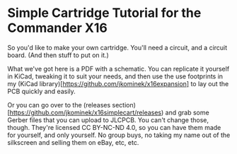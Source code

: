 # Simple Cartridge Tutorial for the Commander X16

So you'd like to make your own cartridge. You'll need a circuit,
and a circuit board. (And then stuff to put on it.)

What we've got here is a PDF with a schematic. You can replicate it
yourself in KiCad, tweaking it to suit your needs, and then use the
use footprints in my (KiCad
library)[https://github.com/jkominek/x16expansion] to lay out the PCB
quickly and easily.

Or you can go over to the (releases
section)[https://github.com/jkominek/x16simplecart/releases) and grab
some Gerber files that you can upload to JLCPCB. You can't change those,
though. They're licensed CC BY-NC-ND 4.0, so you can have them made
for yourself, and only yourself. No group buys, no taking my name out
of the silkscreen and selling them on eBay, etc, etc.
